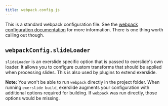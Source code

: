```yaml
---
title: webpack.config.js
---
```


This is a standard webpack configuration file. See the [webpack configuration 
documentation][config] for more information. There is one thing worth calling 
out though.

## `webpackConfig.slideLoader`

`slideLoader` is an exerslide specific option that is passed to exerslide's own 
loader. It allows you to configure custom transforms that should be applied 
when processing slides. This is also used by plugins to extend exerslide.

<div class="callout warning" role="alert">

  **Note:** You won't be able to run `webpack` directly in the project folder.
  When running `exerslide build`, exerslide augments your configuration with 
  additional options required for building. If `webpack` was run directly, 
  those options would be missing.

</div>

[config]: http://webpack.github.io/docs/configuration.html
